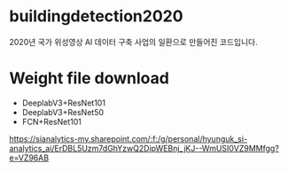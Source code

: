 # buildingdetection2020
2020년 국가 위성영상 AI 데이터 구축 사업의 일환으로 만들어진 코드입니다.

# Weight file download
- DeeplabV3+ResNet101
- DeeplabV3+ResNet50
- FCN+ResNet101

https://sianalytics-my.sharepoint.com/:f:/g/personal/hyunguk_si-analytics_ai/ErDBL5Uzm7dGhYzwQ2DipWEBnj_jKJ--WmUSI0VZ9MMfgg?e=VZ96AB
